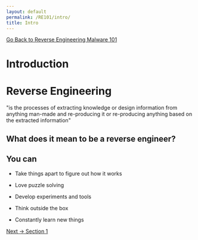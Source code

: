 ```yaml
---
layout: default
permalink: /RE101/intro/
title: Intro
---
```

[Go Back to Reverse Engineering Malware 101](https://securedorg.github.io/RE101/)

# Introduction #

# Reverse Engineering #

"is the processes of extracting knowledge or design information from anything man-made and re-producing it or re-producing anything based on the extracted information"

## What does it mean to be a reverse engineer? ##

## You can ##

* Take things apart to figure out how it works

* Love puzzle solving

* Develop experiments and tools

* Think outside the box

* Constantly learn new things

[Next -> Section 1](https://securedorg.github.io/RE101/section1)

